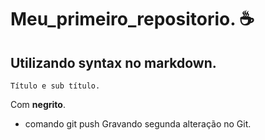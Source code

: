 # Meu_primeiro_**repositorio**. :coffee:

## Utilizando syntax no markdown.
    Título e sub título.
Com **negrito**.
* comando git push
Gravando segunda alteração no Git.